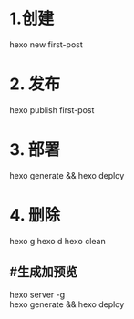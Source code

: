 # 1.创建
hexo new first-post

# 2. 发布
hexo publish first-post

# 3. 部署
hexo generate && hexo deploy

# 4. 删除
hexo g
hexo d
hexo clean

#生成加预览
----------
hexo server -g  
hexo generate && hexo deploy